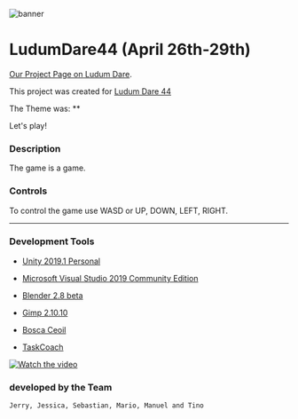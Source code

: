 ![banner](https://img.itch.zone/aW1nLzE2OTQ5ODYucG5n/original/ngaOB6.png "banner")

# LudumDare44 (April 26th-29th)
[Our Project Page on Ludum Dare](https://ldjam.com/events/ludum-dare/44/$144222). 


This project was created for [Ludum Dare 44](https://ldjam.com/events/ludum-dare/44/)

The Theme was: ** 

Let's play!	

### Description
The game is a game.

### Controls
To control the game use WASD or UP, DOWN, LEFT, RIGHT.

---

### Development Tools
* [Unity 2019.1 Personal](https://store.unity.com/de/download)

* [Microsoft Visual Studio 2019 Community Edition](https://visualstudio.microsoft.com/de/vs/community/)

* [Blender 2.8 beta](https://builder.blender.org/download/)

* [Gimp 2.10.10](https://www.gimp.org/downloads/)

* [Bosca Ceoil](https://boscaceoil.net/downloads.html)

* [TaskCoach](https://www.taskcoach.org/)

[![Watch the video](https://img.youtube.com/vi/T-D1KVIuvjA/maxresdefault.jpg)](https://youtu.be/T-D1KVIuvjA)

### developed by the Team
```
Jerry, Jessica, Sebastian, Mario, Manuel and Tino
```
